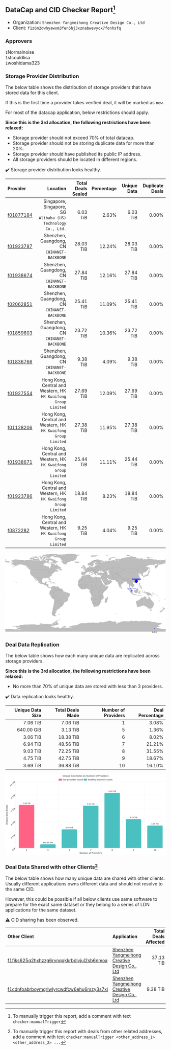 ## DataCap and CID Checker Report[^1]
 - Organization: `Shenzhen Yangmeihong Creative Design Co., Ltd`
 - Client: `f1z6m2dwhyawxm3fen5hj3xznabwevycx7fonhsfq`
### Approvers
`1`Normalnoise<br/>`1`stcouldlisa<br/>`1`woshidama323

### Storage Provider Distribution
The below table shows the distribution of storage providers that have stored data for this client.

If this is the first time a provider takes verified deal, it will be marked as `new`.

For most of the datacap application, below restrictions should apply.

**Since this is the 3rd allocation, the following restrictions have been relaxed:**
 - Storage provider should not exceed 70% of total datacap.
 - Storage provider should not be storing duplicate data for more than 20%.
 - Storage provider should have published its public IP address.
 - All storage providers should be located in different regions.

✔️ Storage provider distribution looks healthy.

| Provider                                              |                                                           Location | Total Deals Sealed | Percentage | Unique Data | Duplicate Deals |
| :---------------------------------------------------- | -----------------------------------------------------------------: | -----------------: | ---------: | ----------: | --------------: |
| [f01877184](https://filfox.info/en/address/f01877184) |   Singapore, Singapore, SG<br/>`Alibaba (US) Technology Co., Ltd.` |           6.03 TiB |      2.63% |    6.03 TiB |           0.00% |
| [f01923787](https://filfox.info/en/address/f01923787) |                    Shenzhen, Guangdong, CN<br/>`CHINANET-BACKBONE` |          28.03 TiB |     12.24% |   28.03 TiB |           0.00% |
| [f01938674](https://filfox.info/en/address/f01938674) |                    Shenzhen, Guangdong, CN<br/>`CHINANET-BACKBONE` |          27.84 TiB |     12.16% |   27.84 TiB |           0.00% |
| [f02062851](https://filfox.info/en/address/f02062851) |                    Shenzhen, Guangdong, CN<br/>`CHINANET-BACKBONE` |          25.41 TiB |     11.09% |   25.41 TiB |           0.00% |
| [f01859603](https://filfox.info/en/address/f01859603) |                    Shenzhen, Guangdong, CN<br/>`CHINANET-BACKBONE` |          23.72 TiB |     10.36% |   23.72 TiB |           0.00% |
| [f01836766](https://filfox.info/en/address/f01836766) |                    Shenzhen, Guangdong, CN<br/>`CHINANET-BACKBONE` |           9.38 TiB |      4.09% |    9.38 TiB |           0.00% |
| [f01927554](https://filfox.info/en/address/f01927554) | Hong Kong, Central and Western, HK<br/>`HK Kwaifong Group Limited` |          27.69 TiB |     12.09% |   27.69 TiB |           0.00% |
| [f01128206](https://filfox.info/en/address/f01128206) | Hong Kong, Central and Western, HK<br/>`HK Kwaifong Group Limited` |          27.38 TiB |     11.95% |   27.38 TiB |           0.00% |
| [f01938671](https://filfox.info/en/address/f01938671) | Hong Kong, Central and Western, HK<br/>`HK Kwaifong Group Limited` |          25.44 TiB |     11.11% |   25.44 TiB |           0.00% |
| [f01923786](https://filfox.info/en/address/f01923786) | Hong Kong, Central and Western, HK<br/>`HK Kwaifong Group Limited` |          18.84 TiB |      8.23% |   18.84 TiB |           0.00% |
| [f0872282](https://filfox.info/en/address/f0872282)   | Hong Kong, Central and Western, HK<br/>`HK Kwaifong Group Limited` |           9.25 TiB |      4.04% |    9.25 TiB |           0.00% |

<img src="https://raw.githubusercontent.com/data-preservation-programs/filplus-checker-assets/main/filecoin-project/filecoin-plus-large-datasets/issues/1413/1681710451280.png"/>

### Deal Data Replication
The below table shows how each many unique data are replicated across storage providers.


**Since this is the 3rd allocation, the following restrictions have been relaxed:**
- No more than 70% of unique data are stored with less than 3 providers.

✔️ Data replication looks healthy.

| Unique Data Size | Total Deals Made | Number of Providers | Deal Percentage |
| ---------------: | ---------------: | ------------------: | --------------: |
|         7.06 TiB |         7.06 TiB |                   1 |           3.08% |
|       640.00 GiB |         3.13 TiB |                   5 |           1.36% |
|         3.06 TiB |        18.38 TiB |                   6 |           8.02% |
|         6.94 TiB |        48.56 TiB |                   7 |          21.21% |
|         9.03 TiB |        72.25 TiB |                   8 |          31.55% |
|         4.75 TiB |        42.75 TiB |                   9 |          18.67% |
|         3.69 TiB |        36.88 TiB |                  10 |          16.10% |

<img src="https://raw.githubusercontent.com/data-preservation-programs/filplus-checker-assets/main/filecoin-project/filecoin-plus-large-datasets/issues/1413/1681710452060.png"/>

### Deal Data Shared with other Clients[^3]
The below table shows how many unique data are shared with other clients.
Usually different applications owns different data and should not resolve to the same CID.

However, this could be possible if all below clients use same software to prepare for the exact same dataset or they belong to a series of LDN applications for the same dataset.

⚠️ CID sharing has been observed.

| Other Client                                                                                                          | Application                                                                                                                    | Total Deals Affected | Unique CIDs | Approvers                           |
| :-------------------------------------------------------------------------------------------------------------------- | :----------------------------------------------------------------------------------------------------------------------------- | -------------------: | ----------: | :---------------------------------- |
| [f1fiks625q2hxhzzg6rynqgkkrbdjvjul2sb6nmoa](https://filfox.info/en/address/f1fiks625q2hxhzzg6rynqgkkrbdjvjul2sb6nmoa) | [Shenzhen Yangmeihong Creative Design Co\., Ltd](https://github.com/filecoin-project/filecoin-plus-large-datasets/issues/1412) |            37.13 TiB |         300 | `2`Normalnoise<br/>`1`stcouldlisa   |
| [f1cdnfoabrboymgrlwlyrcwdfcw6ehu6rszy3s7xi](https://filfox.info/en/address/f1cdnfoabrboymgrlwlyrcwdfcw6ehu6rszy3s7xi) | [Shenzhen Yangmeihong Creative Design Co\., Ltd](https://github.com/filecoin-project/filecoin-plus-large-datasets/issues/1411) |             9.38 TiB |         300 | `1`cryptowhizzard<br/>`1`DaYouGroup |

[^1]: To manually trigger this report, add a comment with text `checker:manualTrigger`

[^2]: Deals from those addresses are combined into this report as they are specified with `checker:manualTrigger`

[^3]: To manually trigger this report with deals from other related addresses, add a comment with text `checker:manualTrigger <other_address_1> <other_address_2> ...`
